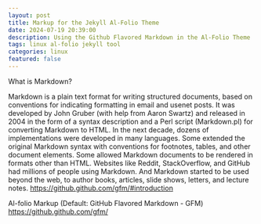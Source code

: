 ```yaml
---
layout: post
title: Markup for the Jekyll Al-Folio Theme
date: 2024-07-19 20:39:00
description: Using the Github Flavored Markdown in the Al-Folio Theme
tags: linux al-folio jekyll tool
categories: linux
featured: false
---
```

What is Markdown?

Markdown is a plain text format for writing structured documents, based on conventions for indicating formatting in 
email and usenet posts. It was developed by John Gruber (with help from Aaron Swartz) and released in 2004 in the 
form of a syntax description and a Perl script (Markdown.pl) for converting Markdown to HTML. In the next decade, 
dozens of implementations were developed in many languages. Some extended the original Markdown syntax with 
conventions for footnotes, tables, and other document elements. Some allowed Markdown documents to be rendered in 
formats other than HTML. Websites like Reddit, StackOverflow, and GitHub had millions of people using Markdown. 
And Markdown started to be used beyond the web, to author books, articles, slide shows, letters, and lecture notes.
<a href="https://github.github.com/gfm/#introduction">https://github.github.com/gfm/#introduction</a>


Al-folio Markup (Default: GitHub Flavored Markdown - GFM)
<a href="https://github.github.com/gfm/">https://github.github.com/gfm/</a>
